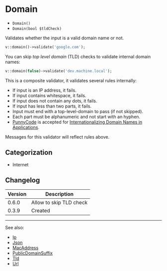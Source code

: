 # Domain

- `Domain()`
- `Domain(bool $tldCheck)`

Validates whether the input is a valid domain name or not.

```php
v::domain()->validate('google.com');
```

You can skip *top level domain* (TLD) checks to validate internal
domain names:

```php
v::domain(false)->validate('dev.machine.local');
```

This is a composite validator, it validates several rules
internally:

- If input is an IP address, it fails.
- If input contains whitespace, it fails.
- If input does not contain any dots, it fails.
- If input has less than two parts, it fails.
- Input must end with a top-level-domain to pass (if not skipped).
- Each part must be alphanumeric and not start with an hyphen.
- [PunnyCode][] is accepted for [Internationalizing Domain Names in Applications][IDNA].

Messages for this validator will reflect rules above.

## Categorization

- Internet

## Changelog

Version | Description
--------|-------------
  0.6.0 | Allow to skip TLD check
  0.3.9 | Created

***
See also:

- [Ip](Ip.md)
- [Json](Json.md)
- [MacAddress](MacAddress.md)
- [PublicDomainSuffix](PublicDomainSuffix.md)
- [Tld](Tld.md)
- [Url](Url.md)

[PunnyCode]: http://en.wikipedia.org/wiki/Punycode "Wikipedia: Punnycode"
[IDNA]: http://en.wikipedia.org/wiki/Internationalized_domain_name#Internationalizing_Domain_Names_in_Applications "Wikipedia: Internationalized domain name"
